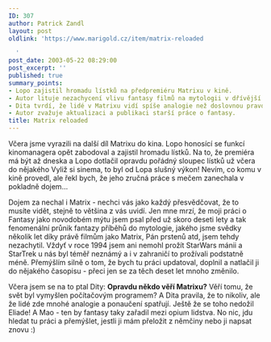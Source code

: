 ```yaml
---
ID: 307
author: Patrick Zandl
layout: post
oldlink: 'https://www.marigold.cz/item/matrix-reloaded

  '
post_date: 2003-05-22 08:29:00
post_excerpt: ''
published: true
summary_points:
- Lopo zajistil hromadu lístků na předpremiéru Matrixu v kině.
- Autor lituje nezachycení vlivu fantasy filmů na mytologii v dřívější práci.
- Dita tvrdí, že lidé v Matrixu vidí spíše analogie než doslovnou pravdu.
- Autor zvažuje aktualizaci a publikaci starší práce o fantasy.
title: Matrix reloaded
---
```


<p>
Včera jsme vyrazili na další díl Matrixu do kina. Lopo honosící se funkcí kinomanagera opět zabodoval a zajistil hromadu lístků. Na to, že premiéra má být až dneska a Lopo dotlačil opravdu pořádný sloupec lístků už včera do nějakého Vyliž si sinema, to byl od Lopa slušný výkon! Nevím, co komu v kině provedl, ale řekl bych, že jeho zručná práce s mečem zanechala v pokladně dojem...</p>

<p>
Dojem za nechal i Matrix - nechci vás jako každý přesvědčovat, že to musíte vidět, stejně to většina z vás uvidí. Jen mne mrzí, že moji práci o Fantasy jako novodobém mýtu jsem psal před už skoro deseti lety a tak fenomenální průnik fantazy příběhů do mytologie, jakého jsme svědky několik let díky právě filmům jako Matrix, Pán prstenů atd, jsem tehdy nezachytil. Vždyť v roce 1994 jsem ani nemohl prožít StarWars mánii a StarTrek u nás byl téměř neznámý a i v zahraničí to prožívali podstatně méně. Přemýšlím silně o tom, že bych tu práci updatoval, doplnil a natlačil ji do nějakého časopisu - přeci jen se za těch deset let mnoho změnilo. </p>

<p>
Včera jsem se na to ptal Dity: <STRONG>Opravdu někdo věří Matrixu?</STRONG> Věří tomu, že svět byl vymyšlen počítačovým programem? A Dita pravila, že to nikoliv, ale že lidé zde mnohé analogie a ponaučení spatřují. Ještě že se toho nedožil Eliade! A Mao - ten by fantasy taky zařadil mezi opium lidstva. No nic, jdu hledat tu práci a přemýšlet, jestli ji mám přeložit z němčiny nebo ji napsat znovu :)</p>